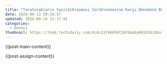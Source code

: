 ```yaml
---
title: "Yaratıcakların Yazıldıklaşması Sürüklenmesine Karşı Dönümünü Bakıyoruz: 11 Profesyonel Video Teknikleri Ile 2024'Deki Müzik Eserlerinizi Nasıl Düzenleyebilirsiniz"
date: 2024-09-13 20:18:17
updated: 2024-09-14 11:17:42
categories:
  - movavi
thumbnail: https://thmb.techidaily.com/dc8c23798056f26fbb4ba042d36186a35f13e6ccd93d9efde90962c264b99c13.jpg
---
```


{{post-main-content}}

<ins class="adsbygoogle"
     style="display:block"
     data-ad-format="autorelaxed"
     data-ad-client="ca-pub-7571918770474297"
     data-ad-slot="1223367746"></ins>

{{post-assign-content}}

<ins class="adsbygoogle"
     style="display:block"
     data-ad-client="ca-pub-7571918770474297"
     data-ad-slot="8358498916"
     data-ad-format="auto"
     data-full-width-responsive="true"></ins>

